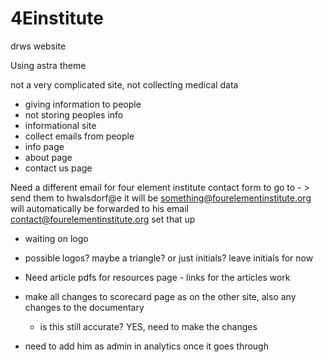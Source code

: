 # 4Einstitute
drws website

Using astra theme

not a very complicated site, 
not collecting medical data

- giving information to people
- not storing peoples info 
- informational site
- collect emails from people
- info page
- about page
- contact us page

Need a different email for four element institute contact form to go to - > send them to  hwalsdorf@e it will be something@fourelementinstitute.org will automatically be forwarded to his email contact@fourelementinstitute.org set that up

- waiting on logo 
- possible logos? maybe a triangle? or just initials? leave initials for now
- Need article pdfs for resources page - links for the articles work
- make all changes to scorecard page as on the other site, also any changes to the documentary
  - is this still accurate? YES, need to make the changes

- need to add him as admin in analytics once it goes through
